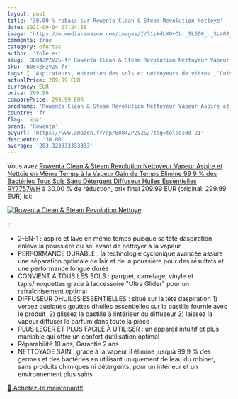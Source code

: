 ```yaml
---
layout: post
title: '30.00 % rabais sur Rowenta Clean & Steam Revolution Nettoye'
date: 2021-09-04 07:24:56
image: 'https://m.media-amazon.com/images/I/31skdLXO+OL._SL500_._SL400_.jpg'
comments: true
category: ofertas
author: 'tole.es'
slug: 'B084ZP2V2S-fr Rowenta Clean & Steam Revolution Nettoyeur Vapeur Aspire...'
sku: 'B084ZP2V2S-fr'
tags: [ 'Aspirateurs, entretien des sols et nettoyeurs de vitres','Cuisine et Maison','Nettoyeurs Vapeur et Polisseuses sol','Nettoyeurs vapeur électriques','rowenta', ]
actualPrice: 209.99 EUR
currency: EUR
price: 209.99
comparePrice: 299.99 EUR
prodname: 'Rowenta Clean & Steam Revolution Nettoyeur Vapeur Aspire et Nettoie en Même Temps à la Vapeur Gain de Temps Elimine 99 9 % des Bactéries Tous Sols Sans Détergent Diffuseur Huiles Essentielles RY7757WH'
country: 'fr'
flag: '🇫🇷'
brand: 'Rowenta'
buyurl: 'https://www.amazon.fr/dp/B084ZP2V2S/?tag=tolees0d-21'
descuento: '30.00'
average: '203.323333333333'
---
```


Vous avez [Rowenta Clean & Steam Revolution Nettoyeur Vapeur Aspire et Nettoie en Même Temps à la Vapeur Gain de Temps Elimine 99 9 % des Bactéries Tous Sols Sans Détergent Diffuseur Huiles Essentielles RY7757WH](https://www.amazon.fr/dp/B084ZP2V2S/?tag=tolees0d-21)  à  30.00 % de réduction, prix final  209.99 EUR (original: 299.99 EUR) ici:

[![Rowenta Clean & Steam Revolution Nettoye](https://m.media-amazon.com/images/I/31skdLXO+OL._SL500_._SL400_.jpg)](https://www.amazon.fr/dp/B084ZP2V2S/?tag=tolees0d-21)

ℹ️:

- 2-EN-1 : aspire et lave en même temps puisque sa tête daspiration enlève la poussière du sol avant de nettoyer à la vapeur
- PERFORMANCE DURABLE : la technologie cyclonique avancée assure une séparation optimale de lair et de la poussière pour des résultats et une performance longue durée
- CONVIENT A TOUS LES SOLS : parquet, carrelage, vinyle et tapis/moquettes grace à laccessoire "Ultra Glider" pour un rafraîchisement optimal
- DIFFUSEUR DHUILES ESSENTIELLES : situé sur la tête daspiration 1) versez quelques gouttes dhuiles essentielles sur la pastille fournie avec le produit  2) glissez la pastille à lintérieur du diffuseur 3) laissez la vapeur diffuser le parfum dans toute la pièce
- PLUS LEGER ET PLUS FACILE À UTILISER : un appareil intuitif et plus maniable qui offre un confort dutilisation optimal
- Réparabilité 10 ans, Garantie 2 ans
- NETTOYAGE SAIN : grace à la vapeur il élimine jusquà 99,9 % des germes et des bactéries en utilisant uniquement de leau du robinet, sans produits chimiques ni détergents, pour un intérieur et un environnement plus sains

[🛒 Achetez-le maintenant!!](https://www.amazon.fr/dp/B084ZP2V2S/?tag=tolees0d-21)
